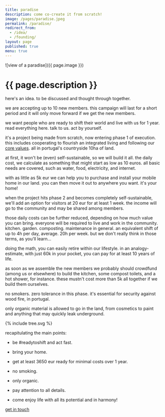 ```yaml
---
title: paradise
description: come co-create it from scratch!
image: /pages/paradise.jpeg
permalink: /paradise/
redirect_from:
  - /idea/
  - /founding/
layout: page
published: true
menu: true
---
```


![view of a paradise]({{ page.image }})

# {{ page.description }}

here's an idea. to be discussed and thought through together.

we are accepting up to 10 new members. this campaign will last for a short period and it will only move forward if we get the new members.

we want people who are ready to shift their world and live with us for 1 year. read everything here. talk to us. act by yourself.

it's a project being made from scratch, now entering phase 1 of execution. this includes cooperating to flourish an integrated living and following our [core values](/core). all in portugal's countryside 10ha of land.

at first, it won't be (even) self-sustainable, so we will build it all. the daily cost, we calculate as something that might start as low as 10 euros. all basic needs are covered, such as water, food, electricity, and internet.

with as little as 5k eur we can help you to purchase and install your mobile home in our land. you can then move it out to anywhere you want. it's your home!

when the project hits phase 2 and becomes completely self-sustainable, we'll add an option for visitors at 20 eur for at least 1 week. the income will go to the community and may be shared among members.

those daily costs can be further reduced, depending on how much value you can bring. everyone will be required to live and work in the community. kitchen. garden. composting. maintenance in general. an equivalent shift of up to 4h per day, average. 20h per week. but we don't really think in those terms, as you'll learn...

doing the math, you can easily retire within our lifestyle. in an analogy-estimate, with just 60k in your pocket, you can pay for at least 10 years of life.

as soon as we assemble the new members we probably should crowdfund (among us or elsewhere) to build the kitchen, some compost toilets, and a hot shower, for instance. these mustn't cost more than 5k all together if we build them ourselves.

no smokers. zero tolerance in this phase. it's essential for security against wood fire, in portugal.

only organic material is allowed to go in the land, from cosmetics to paint and anything that may quickly leak underground.

{% include tree.svg %}

recapitulating the main points:

- be #readytoshift and act fast.

- bring your home.

- get at least 3650 eur ready for minimal costs over 1 year.

- no smoking.

- only organic.

- pay attention to all details.

- come enjoy life with all its potential and in harmony!

[get in touch](/contact)
